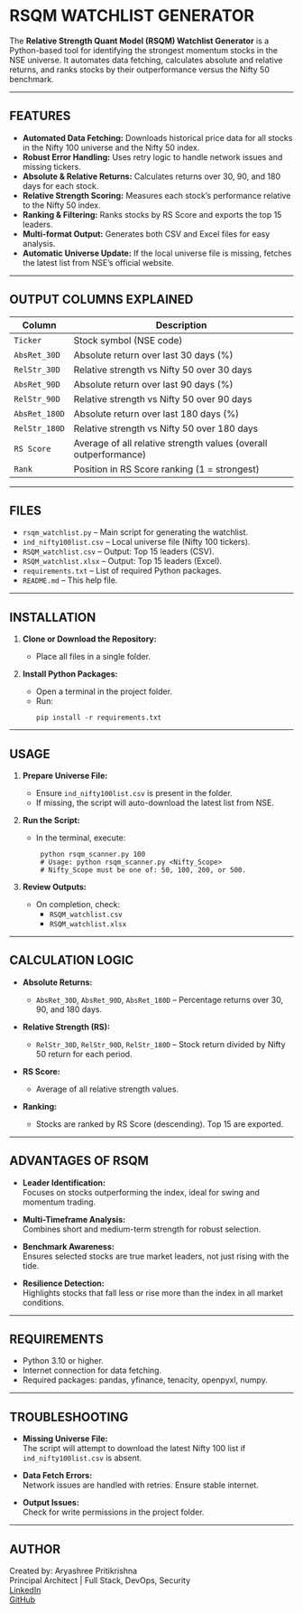 # RSQM WATCHLIST GENERATOR

The **Relative Strength Quant Model (RSQM) Watchlist Generator** is a Python-based tool for identifying the strongest momentum stocks in the NSE universe. It automates data fetching, calculates absolute and relative returns, and ranks stocks by their outperformance versus the Nifty 50 benchmark.

---

## FEATURES

- **Automated Data Fetching:** Downloads historical price data for all stocks in the Nifty 100 universe and the Nifty 50 index.
- **Robust Error Handling:** Uses retry logic to handle network issues and missing tickers.
- **Absolute & Relative Returns:** Calculates returns over 30, 90, and 180 days for each stock.
- **Relative Strength Scoring:** Measures each stock’s performance relative to the Nifty 50 index.
- **Ranking & Filtering:** Ranks stocks by RS Score and exports the top 15 leaders.
- **Multi-format Output:** Generates both CSV and Excel files for easy analysis.
- **Automatic Universe Update:** If the local universe file is missing, fetches the latest list from NSE’s official website.

---

## OUTPUT COLUMNS EXPLAINED

| Column        | Description                                                      |
| ------------- | ---------------------------------------------------------------- |
| `Ticker`      | Stock symbol (NSE code)                                          |
| `AbsRet_30D`  | Absolute return over last 30 days (%)                            |
| `RelStr_30D`  | Relative strength vs Nifty 50 over 30 days                       |
| `AbsRet_90D`  | Absolute return over last 90 days (%)                            |
| `RelStr_90D`  | Relative strength vs Nifty 50 over 90 days                       |
| `AbsRet_180D` | Absolute return over last 180 days (%)                           |
| `RelStr_180D` | Relative strength vs Nifty 50 over 180 days                      |
| `RS Score`    | Average of all relative strength values (overall outperformance) |
| `Rank`        | Position in RS Score ranking (1 = strongest)                     |

---

## FILES

- `rsqm_watchlist.py` – Main script for generating the watchlist.
- `ind_nifty100list.csv` – Local universe file (Nifty 100 tickers).
- `RSQM_watchlist.csv` – Output: Top 15 leaders (CSV).
- `RSQM_watchlist.xlsx` – Output: Top 15 leaders (Excel).
- `requirements.txt` – List of required Python packages.
- `README.md` – This help file.

---

## INSTALLATION

1. **Clone or Download the Repository:**

   - Place all files in a single folder.

2. **Install Python Packages:**
   - Open a terminal in the project folder.
   - Run:
     ```
     pip install -r requirements.txt
     ```

---

## USAGE

1. **Prepare Universe File:**

   - Ensure `ind_nifty100list.csv` is present in the folder.
   - If missing, the script will auto-download the latest list from NSE.

2. **Run the Script:**

   - In the terminal, execute:
     ```
      python rsqm_scanner.py 100
      # Usage: python rsqm_scanner.py <Nifty_Scope>
      # Nifty_Scope must be one of: 50, 100, 200, or 500.
     ```

3. **Review Outputs:**
   - On completion, check:
     - `RSQM_watchlist.csv`
     - `RSQM_watchlist.xlsx`

---

## CALCULATION LOGIC

- **Absolute Returns:**

  - `AbsRet_30D`, `AbsRet_90D`, `AbsRet_180D` – Percentage returns over 30, 90, and 180 days.

- **Relative Strength (RS):**

  - `RelStr_30D`, `RelStr_90D`, `RelStr_180D` – Stock return divided by Nifty 50 return for each period.

- **RS Score:**

  - Average of all relative strength values.

- **Ranking:**
  - Stocks are ranked by RS Score (descending). Top 15 are exported.

---

## ADVANTAGES OF RSQM

- **Leader Identification:**  
  Focuses on stocks outperforming the index, ideal for swing and momentum trading.

- **Multi-Timeframe Analysis:**  
  Combines short and medium-term strength for robust selection.

- **Benchmark Awareness:**  
  Ensures selected stocks are true market leaders, not just rising with the tide.

- **Resilience Detection:**  
  Highlights stocks that fall less or rise more than the index in all market conditions.

---

## REQUIREMENTS

- Python 3.10 or higher.
- Internet connection for data fetching.
- Required packages: pandas, yfinance, tenacity, openpyxl, numpy.

---

## TROUBLESHOOTING

- **Missing Universe File:**  
  The script will attempt to download the latest Nifty 100 list if `ind_nifty100list.csv` is absent.

- **Data Fetch Errors:**  
  Network issues are handled with retries. Ensure stable internet.

- **Output Issues:**  
  Check for write permissions in the project folder.

---

## AUTHOR

Created by: Aryashree Pritikrishna  
Principal Architect | Full Stack, DevOps, Security  
[LinkedIn](https://www.linkedin.com/in/aryashreep)  
[GitHub](https://github.com/aryashreep)
